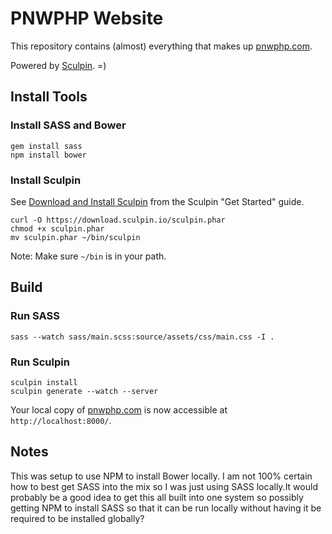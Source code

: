 PNWPHP Website
==============

This repository contains (almost) everything that makes up
[pnwphp.com](https://pnwphp.com).

Powered by [Sculpin](https://github.com/sculpin/sculpin). =)

Install Tools
-------------

### Install SASS and Bower

    gem install sass
    npm install bower
    
### Install Sculpin

See [Download and Install Sculpin](https://sculpin.io/getstarted/#download-and-install-sculpin) from the Sculpin "Get Started" guide.

    curl -O https://download.sculpin.io/sculpin.phar
    chmod +x sculpin.phar
    mv sculpin.phar ~/bin/sculpin
    
Note: Make sure `~/bin` is in your path.

Build
-----

### Run SASS

    sass --watch sass/main.scss:source/assets/css/main.css -I .

### Run Sculpin

    sculpin install
    sculpin generate --watch --server

Your local copy of [pnwphp.com](https://pnwphp.com) is now accessible at `http://localhost:8000/`.

Notes
-----

This was setup to use NPM to install Bower locally. I am not 100% certain how to
best get SASS into the mix so I was just using SASS locally.It would probably be
a good idea to get this all built into one system so possibly getting NPM to
install SASS so that it can be run locally without having it be required to be
installed globally?
